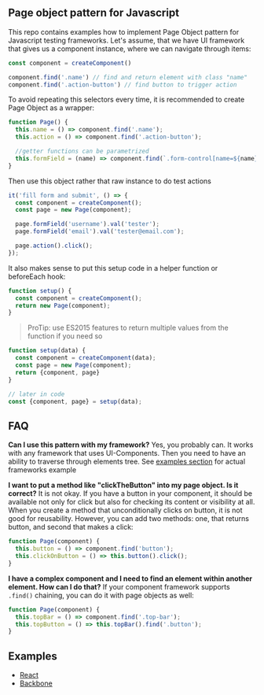 ## Page object pattern for Javascript

This repo contains examples how to implement Page Object pattern for Javascript testing frameworks. Let's assume, that we have UI framework that gives us a component instance, where we can navigate through items:

```js
const component = createComponent()

component.find('.name') // find and return element with class "name"
component.find('.action-button') // find button to trigger action
```

To avoid repeating this selectors every time, it is recommended to create Page Object as a wrapper:

```js
function Page() {
  this.name = () => component.find('.name');
  this.action = () => component.find('.action-button');

  //getter functions can be parametrized
  this.formField = (name) => component.find(`.form-control[name=${name}]`);
}
```

Then use this object rather that raw instance to do test actions

```js
it('fill form and submit', () => {
  const component = createComponent();
  const page = new Page(component);

  page.formField('username').val('tester');
  page.formField('email').val('tester@email.com');

  page.action().click();
});
```

It also makes sense to put this setup code in a helper function or beforeEach hook:

```js
function setup() {
  const component = createComponent();
  return new Page(component);
}
```

> ProTip: use ES2015 features to return multiple values from the function if you need so

```js
function setup(data) {
  const component = createComponent(data);
  const page = new Page(component);
  return {component, page}
}

// later in code
const {component, page} = setup(data);
```

## FAQ

**Can I use this pattern with my framework?**
Yes, you probably can. It works with any framework that uses UI-Components. Then you need to have an ability to traverse through elements tree. See [examples section](#examples) for actual frameworks example

**I want to put a method like "clickTheButton" into my page object. Is it correct?**
It is not okay. If you have a button in your component, it should be available not only for click but also for checking its content or visibility at all. When you create a method that unconditionally clicks on button, it is not good for reusability. However, you can add two methods: one, that returns button, and second that makes a click:

```js
function Page(component) {
  this.button = () => component.find('button');
  this.clickOnButton = () => this.button().click();
}
```

**I have a complex component and I need to find an element within another element. How can I do that?**
If your component framework supports `.find()` chaining, you can do it with page objects as well:

```js
function Page(component) {
  this.topBar = () => component.find('.top-bar');
  this.topButton = () => this.topBar().find('.button');
}
```

## Examples

* [React](examples/react)
* [Backbone](examples/backbone)
